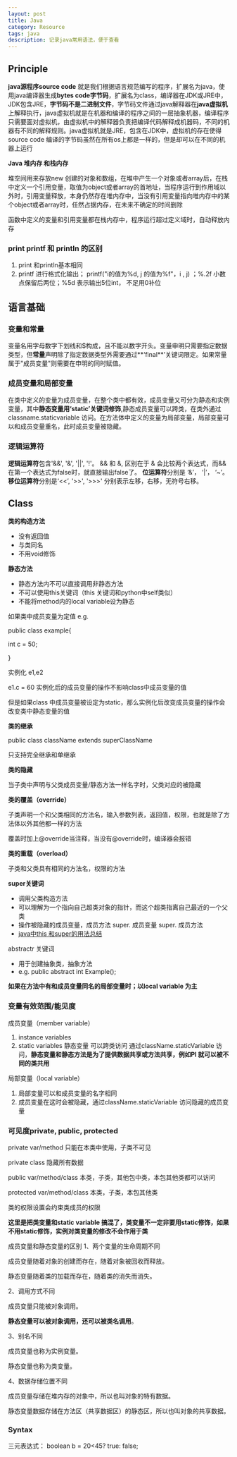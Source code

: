 ```yaml
---
layout: post
title: Java
category: Resource
tags: java
description: 记录java常用语法，便于查看
---
```


## Principle

**java源程序source code** 就是我们根据语言规范编写的程序，扩展名为java，使用java编译器生成**bytes code字节码**，扩展名为class，编译器在JDK或JRE中，JDK包含JRE，**字节码不是二进制文件**，字节码文件通过java解释器在**java虚拟机**上解释执行，java虚拟机就是在机器和编译的程序之间的一层抽象机器，编译程序只需要面对虚拟机，由虚拟机中的解释器负责把编译代码解释成机器码，不同的机器有不同的解释规则。java虚拟机就是JRE，包含在JDK中，虚拟机的存在使得source code 编译的字节码虽然在所有os上都是一样的，但是却可以在不同的机器上运行

**Java 堆内存 和栈内存**

堆空间用来存放new 创建的对象和数组，在堆中产生一个对象或者array后，在栈中定义一个引用变量，取值为object或者array的首地址，当程序运行到作用域以外时，引用变量释放，本身仍然存在堆内存中，当没有引用变量指向堆内存中的某个object或者array时，任然占据内存，在未来不确定的时间删除

函数中定义的变量和引用变量都在栈内存中，程序运行超过定义域时，自动释放内存

### print printf 和 println 的区别

1. print 和println基本相同
2. printf 进行格式化输出； printf("i的值为%d, j 的值为%f"，i , j) ；%.2f 小数点保留后两位；%5d 表示输出5位int， 不足用0补位

## 语言基础

### 变量和常量

变量名用字母数字下划线和$构成，且不能以数字开头。变量申明只需要指定数据类型，但**常量**声明除了指定数据类型外需要通过**‘final**’关键词限定。如果常量属于"成员变量"则需要在申明的同时赋值。

### 成员变量和局部变量

在类中定义的变量为成员变量，在整个类中都有效，成员变量又可分为静态和实例变量，其中**静态变量用‘static’关键词修饰**,静态成员变量可以跨类，在类外通过classname.staticvariable 访问。在方法体中定义的变量为局部变量，局部变量可以和成员变量重名，此时成员变量被隐藏。

### 逻辑运算符

**逻辑运算符**包含'&&', '&', '||', '!'。 && 和 &, 区别在于 & 会比较两个表达式，而&& 在第一个表达式为false时，就直接输出false了。 **位运算符**分别是 ‘&’， ‘|’， ‘~’。 **移位运算符**分别是‘<<’, '>>', '>>>' 分别表示左移，右移，无符号右移。

## Class 

**类的构造方法**

- 没有返回值
- 与类同名
- 不用void修饰

**静态方法**

- 静态方法内不可以直接调用非静态方法
- 不可以使用this关键词（this 关键词和python中self类似）
- 不能将method内的local variable设为静态

如果类中成员变量为定值 e.g.

public class example{

int c = 50;

}

实例化 e1,e2

e1.c = 60 实例化后的成员变量的操作不影响class中成员变量的值

但是如果class 中成员变量被设定为static，那么实例化后改变成员变量的操作会改变类中静态变量的值

**类的继承**

public class className extends superClassName

只支持完全继承和单继承

**类的隐藏**

当子类中声明与父类成员变量/静态方法一样名字时，父类对应的被隐藏

**类的覆盖（override）**

子类声明一个和父类相同的方法名，输入参数列表，返回值，权限，也就是除了方法体以外其他都一样的方法

覆盖时加上@override当注释，当没有@override时，编译器会报错

**类的重载（overload）**

子类和父类具有相同的方法名，权限的方法

**super关键词**

- 调用父类构造方法
- 可以理解为一个指向自己超类对象的指针，而这个超类指离自己最近的一个父类
- 操作被隐藏的成员变量，成员方法 super. 成员变量  super. 成员方法
- [java中this 和super的用法总结](https://www.cnblogs.com/hasse/p/5023392.html)

abstractr 关键词

- 用于创建抽象类，抽象方法
- e.g.  public abstract int Example();

**如果在方法中有和成员变量同名的局部变量时；以local variable 为主**


### **变量有效范围/能见度**

成员变量（member variable）

1.  instance variables
2. static variables 静态变量 可以跨类访问 通过className.staticVariable 访问，**静态变量和静态方法是为了提供数据共享或方法共享，例如PI 就可以被不同的类共用**

局部变量（local variable）

1. 局部变量可以和成员变量的名字相同
2. 成员变量在这时会被隐藏，通过className.staticVariable 访问隐藏的成员变量


### 可见度private, public, protected

private var/method 只能在本类中使用，子类不可见

private class 隐藏所有数据

public var/method/class 本类，子类，其他包中类，本包其他类都可以访问

protected var/method/class 本类，子类，本包其他类

类的权限设置会约束类成员的权限

**这里是把类变量和static variable 搞混了，类变量不一定非要用static修饰，如果不用static修饰，实例对类变量的修改不会作用于类**

成员变量和静态变量的区别
1、两个变量的生命周期不同

成员变量随着对象的创建而存在，随着对象被回收而释放。

静态变量随着类的加载而存在，随着类的消失而消失。

2、调用方式不同

成员变量只能被对象调用。

**静态变量可以被对象调用，还可以被类名调用**。

3、别名不同

成员变量也称为实例变量。

静态变量也称为类变量。

4、数据存储位置不同

成员变量存储在堆内存的对象中，所以也叫对象的特有数据。

静态变量数据存储在方法区（共享数据区）的静态区，所以也叫对象的共享数据。


### **Syntax**

三元表达式： boolean b = 20<45? true: false;